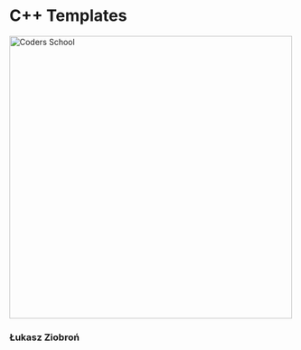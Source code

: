 <!-- .slide: data-background="#111111" -->

# C++ Templates

<a href="https://coders.school">
    <img width="500" data-src="../img/coders_school_logo.png" alt="Coders School" class="plain">
</a>

### Łukasz Ziobroń